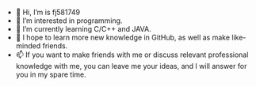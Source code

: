- 👋 Hi, I’m is fj581749
- 👀 I’m interested in programming.
- 🌱 I’m currently learning C/C++ and JAVA.
- 💞️ I hope to learn more new knowledge in GitHub, as well as make like-minded friends.
- 📫 If you want to make friends with me or discuss relevant professional knowledge with me, you can leave me your ideas, and I will answer for you in my spare time.
<!---
fj581749/fj581749 is a ✨ special ✨ repository because its `README.md` (this file) appears on your GitHub profile.
You can click the Preview link to take a look at your changes.
--->
